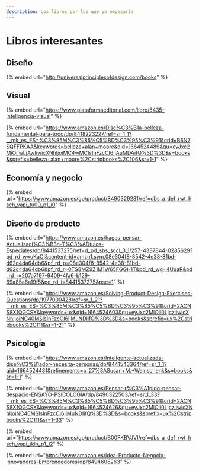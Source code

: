 ```yaml
---
description: Los libros por los que yo empezaría
---
```


# Libros interesantes

## Diseño

{% embed url="http://universalprinciplesofdesign.com/books" %}

## Visual

{% embed url="https://www.plataformaeditorial.com/libro/5435-inteligencia-visual" %}

{% embed url="https://www.amazon.es/Dise%C3%B1a-belleza-fundamental-para-todo/dp/8418223227/ref=sr_1_1?__mk_es_ES=%C3%85M%C3%85%C5%BD%C3%95%C3%91&crid=B6N7SQFFPKAA&keywords=belleza+alan+moore&qid=1664524489&qu=eyJxc2MiOiIwLjAwIiwicXNhIjoiMC4wMCIsInFzcCI6IjAuMDAifQ%3D%3D&s=books&sprefix=belleza+alan+moore%2Cstripbooks%2C106&sr=1-1" %}

## Economía y negocio

{% embed url="https://www.amazon.es/gp/product/8490329281/ref=dbs_a_def_rwt_hsch_vapi_tu00_p1_i0" %}

## Diseño de producto

{% embed url="https://www.amazon.es/hagas-pensar-Actualizaci%C3%B3n-T%C3%ADtulos-Especiales/dp/8441537275/ref=d_pd_sbs_sccl_3_1/257-4337844-0285629?pd_rd_w=uKaOj&content-id=amzn1.sym.08e304f8-8542-4e38-81bd-d62c4da64db6&pf_rd_p=08e304f8-8542-4e38-81bd-d62c4da64db6&pf_rd_r=0TS8MZ9Z1M1W65FGGH1T&pd_rd_wg=4UuaR&pd_rd_r=207a7197-9409-4fa6-b129-69a85a6a19f5&pd_rd_i=8441537275&psc=1" %}

{% embed url="https://www.amazon.es/Solving-Product-Design-Exercises-Questions/dp/1977000428/ref=sr_1_21?__mk_es_ES=%C3%85M%C3%85%C5%BD%C3%95%C3%91&crid=2ACNS8X1QGCSX&keywords=ux&qid=1664524603&qu=eyJxc2MiOiI0LjczIiwicXNhIjoiNC40MSIsInFzcCI6IjMuNDIifQ%3D%3D&s=books&sprefix=ux%2Cstripbooks%2C111&sr=1-21" %}

## Psicología

{% embed url="https://www.amazon.es/Inteligente-actualizada-dise%C3%B1ador-necesita-personas/dp/8441543364/ref=sr_1_1?qid=1664524431&refinements=p_27%3ASusan+M.+Weinschenk&s=books&sr=1-1" %}

{% embed url="https://www.amazon.es/Pensar-r%C3%A1pido-pensar-despacio-ENSAYO-PSICOLOGIA/dp/8490322503/ref=sr_1_33?__mk_es_ES=%C3%85M%C3%85%C5%BD%C3%95%C3%91&crid=2ACNS8X1QGCSX&keywords=ux&qid=1664524626&qu=eyJxc2MiOiI0LjczIiwicXNhIjoiNC40MSIsInFzcCI6IjMuNDIifQ%3D%3D&s=books&sprefix=ux%2Cstripbooks%2C111&sr=1-33" %}

{% embed url="https://www.amazon.es/gp/product/B00FKBVJVI/ref=dbs_a_def_rwt_hsch_vapi_tkin_p1_i2" %}

{% embed url="https://www.amazon.es/Idea-Producto-Negocio-innovadores-Emprendedores/dp/8494606263" %}
